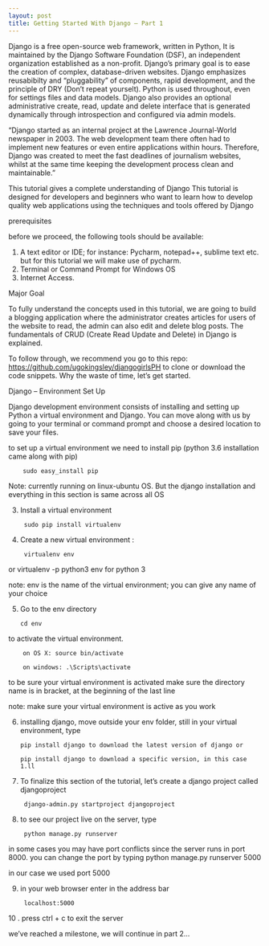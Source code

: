 ```yaml
---
layout: post
title: Getting Started With Django – Part 1
---
```

Django is a free open-source web framework, written in Python, It is maintained by the Django Software Foundation (DSF), an independent organization established as a non-profit.
Django’s primary goal is to ease the creation of complex, database-driven websites. Django emphasizes reusabibilty and “pluggability” of components, rapid development, and the principle of DRY (Don’t repeat yourselt). Python is used throughout, even for settings files and data models. Django also provides an optional administrative create, read, update and delete interface that is generated dynamically through introspection and configured via admin models.


<script async src="//pagead2.googlesyndication.com/pagead/js/adsbygoogle.js"></script>
<!-- webad1 -->
<ins class="adsbygoogle"
     style="display:block"
     data-ad-client="ca-pub-4394717151036319"
     data-ad-slot="1371193517"
     data-ad-format="auto"></ins>
<script>
(adsbygoogle = window.adsbygoogle || []).push({});
</script>

“Django started as an internal project at the Lawrence Journal-World newspaper in 2003. The web development team there often had to implement new features or even entire applications within hours. Therefore, Django was created to meet the fast deadlines of journalism websites, whilst at the same time keeping the development process clean and maintainable.”

This tutorial gives a complete understanding of Django
This tutorial is designed for developers and beginners who want to learn how to develop quality web applications using the techniques and tools offered by Django

prerequisites

before we proceed, the following tools should be available:

1. A text editor or IDE; for instance: Pycharm, notepad++, sublime text etc. but for this tutorial we will make use of pycharm.
2. Terminal or Command Prompt for Windows OS
3. Internet Access.

Major Goal

To fully understand the concepts used in this tutorial, we are going to build a blogging application where the administrator creates articles for users of the website to read, the admin can also edit and delete blog posts. The fundamentals of CRUD (Create Read Update and Delete) in Django is explained. 

To follow through, we recommend you go to this repo: https://github.com/ugokingsley/djangogirlsPH  to clone or download the code snippets. Why the waste of time, let’s get started.



Django – Environment Set Up

Django development environment consists of installing and setting up Python a virtual environment and Django. You can move along with us by going to your terminal or command prompt and choose a desired location to save your files.

to set up a virtual environment we need to install pip (python 3.6 installation came along with pip)

		sudo easy_install pip

    
Note: currently running on linux-ubuntu OS. But the django installation and everything in this section is same across all OS

3. Install a virtual environment

		sudo pip install virtualenv

4. Create a new virtual environment :

		virtualenv env 
or
		virtualenv -p python3 env for python 3


note: env is the name of the virtual environment; you can give any name of your choice

5.  Go to the env directory

		cd env

to activate the virtual environment.

		on OS X: source bin/activate

		on windows: .\Scripts\activate


to be sure your virtual environment is activated make sure the directory name is in bracket, at the beginning of the last line


note: make sure your virtual environment is active as you work

6.  installing django, move outside your env folder, still in your virtual environment, type

		pip install django to download the latest version of django or

		pip install django to download a specific version, in this case 1.ll



7. To finalize this section of the tutorial, let’s create a django project called djangoproject

		django-admin.py startproject djangoproject



8. to see our project live on the server, type

		python manage.py runserver

in some cases you may have port conflicts since the server runs in port 8000. you can change the port by typing
		python manage.py runserver 5000

in our case we used port 5000


9. in your web browser enter in the address bar

  		localhost:5000


10 . press ctrl + c to exit the server


we’ve reached a milestone, we will continue in part 2...
